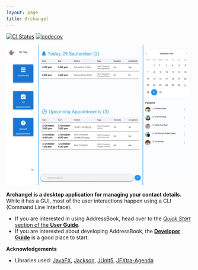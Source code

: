 ```yaml
---
layout: page
title: Archangel
---
```


[![CI Status](https://github.com/AY2021S1-CS2103T-W11-1/tp/workflows/Java%20CI/badge.svg)](https://github.com/AY2021S1-CS2103T-W11-1/tp/actions)
[![codecov](https://codecov.io/gh/AY2021S1-CS2103T-W11-1/tp)](https://codecov.io/gh/AY2021S1-CS2103T-W11-1/tp)

![Ui](images/Ui.png)

**Archangel is a desktop application for managing your contact details.** While it has a GUI, most of the user interactions happen using a CLI (Command Line Interface).

* If you are interested in using AddressBook, head over to the [_Quick Start_ section of the **User Guide**](UserGuide.html#quick-start).
* If you are interested about developing AddressBook, the [**Developer Guide**](DeveloperGuide.html) is a good place to start.


**Acknowledgements**

* Libraries used: [JavaFX](https://openjfx.io/), [Jackson](https://github.com/FasterXML/jackson), [JUnit5](https://github.com/junit-team/junit5), [JFXtra-Agenda](http://jfxtras.org/doc/8.0/jfxtras-agenda/jfxtras/scene/control/agenda/Agenda.html)
